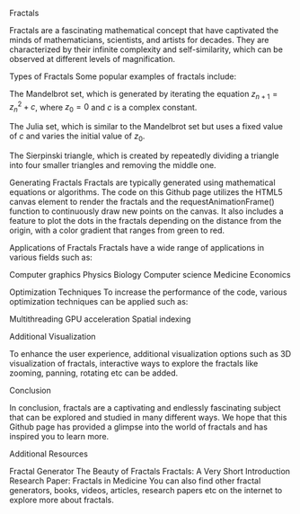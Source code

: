 Fractals

Fractals are a fascinating mathematical concept that have captivated the minds of mathematicians, scientists, and artists for decades. They are characterized by their infinite complexity and self-similarity, which can be observed at different levels of magnification.

Types of Fractals
Some popular examples of fractals include:

The Mandelbrot set, which is generated by iterating the equation $z_{n+1} = z_n^2 + c$, where $z_0 = 0$ and $c$ is a complex constant.

The Julia set, which is similar to the Mandelbrot set but uses a fixed value of $c$ and varies the initial value of $z_0$.

The Sierpinski triangle, which is created by repeatedly dividing a triangle into four smaller triangles and removing the middle one.

Generating Fractals
Fractals are typically generated using mathematical equations or algorithms. The code on this Github page utilizes the HTML5 canvas element to render the fractals and the requestAnimationFrame() function to continuously draw new points on the canvas. It also includes a feature to plot the dots in the fractals depending on the distance from the origin, with a color gradient that ranges from green to red.

Applications of Fractals
Fractals have a wide range of applications in various fields such as:

Computer graphics
Physics
Biology
Computer science
Medicine
Economics

Optimization Techniques
To increase the performance of the code, various optimization techniques can be applied such as:

Multithreading
GPU acceleration
Spatial indexing

Additional Visualization

To enhance the user experience, additional visualization options such as 3D visualization of fractals, interactive ways to explore the fractals like zooming, panning, rotating etc can be added.

Conclusion

In conclusion, fractals are a captivating and endlessly fascinating subject that can be explored and studied in many different ways. We hope that this Github page has provided a glimpse into the world of fractals and has inspired you to learn more.

Additional Resources

Fractal Generator
The Beauty of Fractals
Fractals: A Very Short Introduction
Research Paper: Fractals in Medicine
You can also find other fractal generators, books, videos, articles, research papers etc on the internet to explore more about fractals.
